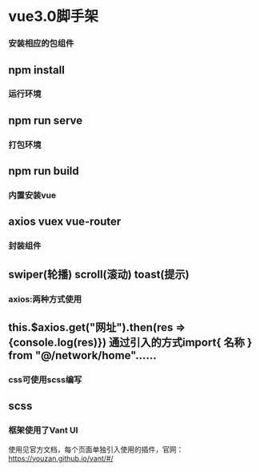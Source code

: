 #   vue3.0脚手架

###  安装相应的包组件
npm install
---
###  运行环境
npm run serve
---
###  打包环境
npm run build
---
###  内置安装vue
axios   vuex    vue-router
---
###  封装组件
swiper(轮播) scroll(滚动) toast(提示)
---
###  axios:两种方式使用
this.$axios.get("网址").then(res => {console.log(res)})
通过引入的方式import{ 名称 } from "@/network/home"......
---
###  css可使用scss编写 
scss
---
###  框架使用了Vant UI
使用见官方文档，每个页面单独引入使用的插件，官网：https://youzan.github.io/vant/#/

